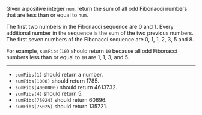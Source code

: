 Given a positive integer `num`, return the sum of all odd Fibonacci numbers that are less than or equal to `num`.

The first two numbers in the Fibonacci sequence are 0 and 1. Every additional number in the sequence is the sum of the two previous numbers. The first seven numbers of the Fibonacci sequence are 0, 1, 1, 2, 3, 5 and 8.

For example, `sumFibs(10)` should return `10` because all odd Fibonacci numbers less than or equal to `10` are 1, 1, 3, and 5.

---

* `sumFibs(1)` should return a number.
* `sumFibs(1000)` should return 1785.
* `sumFibs(4000000)` should return 4613732.
* `sumFibs(4)` should return 5.
* `sumFibs(75024)` should return 60696.
* `sumFibs(75025)` should return 135721.